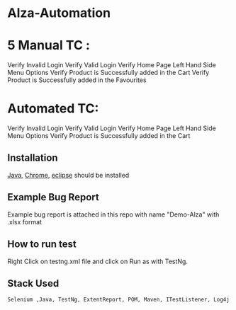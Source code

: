 # Alza-Automation

# 5 Manual TC :

Verify Invalid Login
Verify Valid Login
Verify Home Page Left Hand Side Menu Options
Verify Product is Successfully added in the Cart
Verify Product is Successfully added in the Favourites


# Automated TC:
Verify Invalid Login
Verify Valid Login
Verify Home Page Left Hand Side Menu Options
Verify Product is Successfully added in the Cart


## Installation

[Java](https://www.java.com/en/), [Chrome](https://www.google.com/chrome/),  [eclipse](https://www.eclipse.org/downloads/) should be installed

## Example Bug Report
Example bug report is attached in this repo with name "Demo-Alza" with .xlsx format

## How to run test 
Right Click on testng.xml file and click on Run as with TestNg.

## Stack Used

```bash
Selenium ,Java, TestNg, ExtentReport, POM, Maven, ITestListener, Log4j
```

